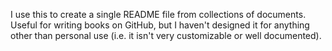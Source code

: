 I use this to create a single README file from collections of documents. Useful for writing books on GitHub, but I haven't designed it for anything other than personal use (i.e. it isn't very customizable or well documented).
